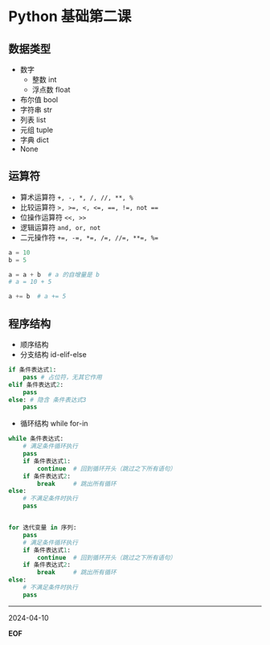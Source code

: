 # Python 基础第二课


## 数据类型

- 数字
  - 整数 int
  - 浮点数 float
- 布尔值 bool
- 字符串 str
- 列表 list
- 元组 tuple
- 字典 dict
- None

## 运算符

- 算术运算符 `+, -, *, /, //, **, %`
- 比较运算符 `>, >=, <, <=, ==, !=, not ==`
- 位操作运算符 `<<, >>`
- 逻辑运算符 `and, or, not`
- 二元操作符 `+=, -=, *=, /=, //=, **=, %=`

```python
a = 10
b = 5

a = a + b  # a 的自增量是 b
# a = 10 + 5

a += b  # a += 5
```


## 程序结构

- 顺序结构
- 分支结构 id-elif-else

```python
if 条件表达式1:
	pass # 占位符，无其它作用
elif 条件表达式2:
	pass
else: # 隐含 条件表达式3
	pass

```


- 循环结构 while for-in

```python
while 条件表达式:
    # 满足条件循环执行
	pass
    if 条件表达式1:
    	continue  # 回到循环开头（跳过之下所有语句）
    if 条件表达式2:
    	break     # 跳出所有循环
else:
	# 不满足条件时执行
	pass


for 迭代变量 in 序列:
	pass
	# 满足条件循环执行
    if 条件表达式1:
    	continue  # 回到循环开头（跳过之下所有语句）
    if 条件表达式2:
    	break     # 跳出所有循环
else:
	# 不满足条件时执行
	pass

```








***

2024-04-10

__EOF__

